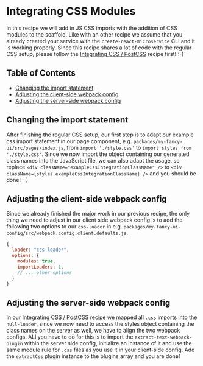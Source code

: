 # Integrating CSS Modules

In this recipe we will add in JS CSS imports with the addition of CSS modules to the scaffold. Like with an other recipe we assume that you already created your service with the `create-react-microservice` CLI and it is working properly. Since this recipe shares a lot of code with the regular CSS setup, please follow the [Integrating CSS / PostCSS](IntegratingPostCss.md) recipe first! :-)

## Table of Contents

- [Changing the import statement](#changing-the-import-statement)
- [Adjusting the client-side webpack config](#adjusting-the-client-side-webpack-config)
- [Adjusting the server-side webpack config](#adjusting-the-server-side-webpack-config)


<a id="changing-the-import-statement"></a>
## Changing the import statement
After finishing the regular CSS setup, our first step is to adapt our example css import statement in our page component, e.g. `packages/my-fancy-ui/src/pages/index.js`, from `import './style.css'` to `import styles from './style.css'`. Since we now import the object containing our generated class names into the JavaScript file, we can also adapt the usage, so replace `<div className="exampleCssIntegrationClassName" />` to `<div className={styles.exampleCssIntegrationClassName} />` and you should be done! :-)


<a id="adjusting-the-client-side-webpack-config"></a>
## Adjusting the client-side webpack config
Since we already finished the major work in our previous recipe, the only thing we need to adjust in our client side webpack config is to add the following two options to our `css-loader` in e.g. `packages/my-fancy-ui-config/src/webpack.config.client.defaults.js`.

```js
{
  loader: "css-loader",
  options: {
    modules: true,
    importLoaders: 1,
    // ... other options
  }
}
```


<a id="adjusting-the-server-side-webpack-config"></a>
## Adjusting the server-side webpack config
In our [Integrating CSS / PostCSS](IntegratingPostCss.md) recipe we mapped all `.css` imports into the `null-loader`, since we now need to access the styles object containing the class names on the server as well, we have to align the two webpack configs. ALl you have to do for this is to import the `extract-text-webpack-plugin` within the server side config, initialize an instance of it and use the same module rule for `.css` files as you use it in your client-side config. Add the `extractCss` plugin instance to the plugins array and you are done!
